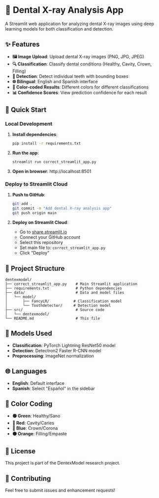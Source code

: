# 🦷 Dental X-ray Analysis App

A Streamlit web application for analyzing dental X-ray images using deep learning models for both classification and detection.

## ✨ Features

- **🖼️ Image Upload**: Upload dental X-ray images (PNG, JPG, JPEG)
- **🔍 Classification**: Classify dental conditions (Healthy, Cavity, Crown, Filling)
- **📍 Detection**: Detect individual teeth with bounding boxes
- **🌐 Bilingual**: English and Spanish interface
- **🎨 Color-coded Results**: Different colors for different classifications
- **📊 Confidence Scores**: View prediction confidence for each result

## 🚀 Quick Start

### Local Development

1. **Install dependencies**:
   ```bash
   pip install -r requirements.txt
   ```

2. **Run the app**:
   ```bash
   streamlit run correct_streamlit_app.py
   ```

3. **Open in browser**: http://localhost:8501

### Deploy to Streamlit Cloud

1. **Push to GitHub**:
   ```bash
   git add .
   git commit -m "Add dental X-ray analysis app"
   git push origin main
   ```

2. **Deploy on Streamlit Cloud**:
   - Go to [share.streamlit.io](https://share.streamlit.io)
   - Connect your GitHub account
   - Select this repository
   - Set main file to: `correct_streamlit_app.py`
   - Click "Deploy"

## 📁 Project Structure

```
dentexmodel/
├── correct_streamlit_app.py    # Main Streamlit application
├── requirements.txt            # Python dependencies
├── data/                       # Data and model files
│   └── model/
│       ├── FancyLR/           # Classification model
│       └── Toothdetector/     # Detection model
├── src/                        # Source code
│   └── dentexmodel/
└── README.md                   # This file
```

## 🧠 Models Used

- **Classification**: PyTorch Lightning ResNet50 model
- **Detection**: Detectron2 Faster R-CNN model
- **Preprocessing**: ImageNet normalization

## 🌐 Languages

- **English**: Default interface
- **Spanish**: Select "Español" in the sidebar

## 🎨 Color Coding

- **🟢 Green**: Healthy/Sano
- **🔴 Red**: Cavity/Caries
- **🔵 Blue**: Crown/Corona
- **🟠 Orange**: Filling/Empaste

## 📝 License

This project is part of the DentexModel research project.

## 🤝 Contributing

Feel free to submit issues and enhancement requests!
